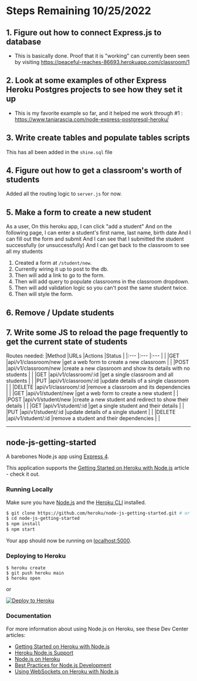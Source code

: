 # Steps Remaining 10/25/2022

## 1. Figure out how to connect Express.js to database 
- This is basically done. Proof that it is "working" can currently been seen by visiting 
https://peaceful-reaches-86693.herokuapp.com/classroom/1

## 2. Look at some examples of other Express Heroku Postgres projects to see how they set it up
- This is my favorite example so far, and it helped me work through #1 : https://www.taniarascia.com/node-express-postgresql-heroku/

## 3. Write create tables and populate tables scripts 
This has all been added in the `shine.sql` file 

## 4. Figure out how to get a classroom's worth of students
Added all the routing logic to `server.js` for now. 

## 5. Make a form to create a new student 
  As a user, 
  On this heroku app, 
  I can click "add a student"
  And on the following page, 
  I can enter a student's first name, last name, birth date 
  And I can fill out the form and submit 
  And I can see that I submitted the student successfully (or unsuccessfully) 
  And I can get back to the classroom to see all my students 

1. Created a form at `/student/new`. 
2. Currently wiring it up to post to the db. 
3. Then will add a link to go to the form. 
4. Then will add query to populate classrooms in the classroom dropdown. 
5. Then will add validation logic so you can't post the same student twice. 
6. Then will style the form. 

## 6. Remove / Update students 


## 7. Write some JS to reload the page frequently to get the current state of students 



Routes needed: 
|Method     |URLs                     |Actions                                                        |Status |
|:---       |:---                     |:---                                                           |       |
|GET        |api/v1/classroom/new     |get a web form to create a new classroom                       |       |
|POST       |api/v1/classroom/new     |create a new classroom and show its details with no students   |       |
|GET        |api/v1/classroom/:id     |get a single classroom and all students                        |       |
|PUT        |api/v1/classroom/:id     |update details of a single classroom                           |       |
|DELETE     |api/v1/classroom/:id     |remove a classroom and its dependencies                        |       |
|GET        |api/v1/student/new       |get a web form to create a new student                         |       |
|POST       |api/v1/student/new       |create a new student and redirect to show their details        |       |
|GET        |api/v1/student/:id       |get a single student and their details                         |       |
|PUT        |api/v1/student/:id       |update details of a single student                             |       |
|DELETE     |api/v1/student/:id       |remove a student and their dependencies                        |       |


-----------

## node-js-getting-started

A barebones Node.js app using [Express 4](http://expressjs.com/).

This application supports the [Getting Started on Heroku with Node.js](https://devcenter.heroku.com/articles/getting-started-with-nodejs) article - check it out.

### Running Locally

Make sure you have [Node.js](http://nodejs.org/) and the [Heroku CLI](https://cli.heroku.com/) installed.

```sh
$ git clone https://github.com/heroku/node-js-getting-started.git # or clone your own fork
$ cd node-js-getting-started
$ npm install
$ npm start
```

Your app should now be running on [localhost:5000](http://localhost:5000/).

### Deploying to Heroku

```
$ heroku create
$ git push heroku main
$ heroku open
```
or

[![Deploy to Heroku](https://www.herokucdn.com/deploy/button.svg)](https://heroku.com/deploy)

### Documentation

For more information about using Node.js on Heroku, see these Dev Center articles:

- [Getting Started on Heroku with Node.js](https://devcenter.heroku.com/articles/getting-started-with-nodejs)
- [Heroku Node.js Support](https://devcenter.heroku.com/articles/nodejs-support)
- [Node.js on Heroku](https://devcenter.heroku.com/categories/nodejs)
- [Best Practices for Node.js Development](https://devcenter.heroku.com/articles/node-best-practices)
- [Using WebSockets on Heroku with Node.js](https://devcenter.heroku.com/articles/node-websockets)
